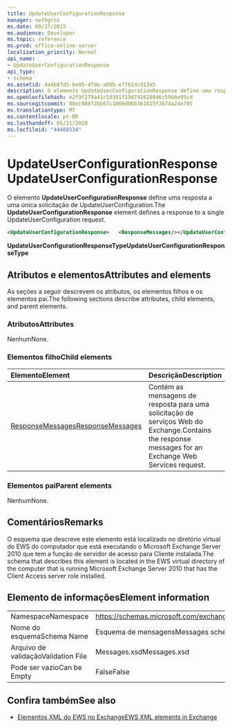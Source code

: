 ```yaml
---
title: UpdateUserConfigurationResponse
manager: sethgros
ms.date: 09/17/2015
ms.audience: Developer
ms.topic: reference
ms.prod: office-online-server
localization_priority: Normal
api_name:
- UpdateUserConfigurationResponse
api_type:
- schema
ms.assetid: 4a4b87d5-be95-4fde-a80b-e7f61dcd13e5
description: O elemento UpdateUserConfigurationResponse define uma resposta a uma única solicitação de UpdateUserConfiguration.
ms.openlocfilehash: e2f9f279a41c5d391f19d741628046c598be95cd
ms.sourcegitcommit: 88ec988f2bb67c1866d06b361615f3674a24e795
ms.translationtype: MT
ms.contentlocale: pt-BR
ms.lasthandoff: 05/31/2020
ms.locfileid: "44468534"
---
```

# <a name="updateuserconfigurationresponse"></a><span data-ttu-id="7a46b-103">UpdateUserConfigurationResponse</span><span class="sxs-lookup"><span data-stu-id="7a46b-103">UpdateUserConfigurationResponse</span></span>

<span data-ttu-id="7a46b-104">O elemento **UpdateUserConfigurationResponse** define uma resposta a uma única solicitação de UpdateUserConfiguration.</span><span class="sxs-lookup"><span data-stu-id="7a46b-104">The **UpdateUserConfigurationResponse** element defines a response to a single UpdateUserConfiguration request.</span></span> 
  
```xml
<UpdateUserConfigurationResponse>   <ResponseMessages/></UpdateUserConfigurationResponse>
```

 <span data-ttu-id="7a46b-105">**UpdateUserConfigurationResponseType**</span><span class="sxs-lookup"><span data-stu-id="7a46b-105">**UpdateUserConfigurationResponseType**</span></span>
## <a name="attributes-and-elements"></a><span data-ttu-id="7a46b-106">Atributos e elementos</span><span class="sxs-lookup"><span data-stu-id="7a46b-106">Attributes and elements</span></span>

<span data-ttu-id="7a46b-107">As seções a seguir descrevem os atributos, os elementos filhos e os elementos pai.</span><span class="sxs-lookup"><span data-stu-id="7a46b-107">The following sections describe attributes, child elements, and parent elements.</span></span>
  
### <a name="attributes"></a><span data-ttu-id="7a46b-108">Atributos</span><span class="sxs-lookup"><span data-stu-id="7a46b-108">Attributes</span></span>

<span data-ttu-id="7a46b-109">Nenhum</span><span class="sxs-lookup"><span data-stu-id="7a46b-109">None.</span></span>
  
### <a name="child-elements"></a><span data-ttu-id="7a46b-110">Elementos filho</span><span class="sxs-lookup"><span data-stu-id="7a46b-110">Child elements</span></span>

|<span data-ttu-id="7a46b-111">**Elemento**</span><span class="sxs-lookup"><span data-stu-id="7a46b-111">**Element**</span></span>|<span data-ttu-id="7a46b-112">**Descrição**</span><span class="sxs-lookup"><span data-stu-id="7a46b-112">**Description**</span></span>|
|:-----|:-----|
|[<span data-ttu-id="7a46b-113">ResponseMessages</span><span class="sxs-lookup"><span data-stu-id="7a46b-113">ResponseMessages</span></span>](responsemessages.md) <br/> |<span data-ttu-id="7a46b-114">Contém as mensagens de resposta para uma solicitação de serviços Web do Exchange.</span><span class="sxs-lookup"><span data-stu-id="7a46b-114">Contains the response messages for an Exchange Web Services request.</span></span>  <br/> |
   
### <a name="parent-elements"></a><span data-ttu-id="7a46b-115">Elementos pai</span><span class="sxs-lookup"><span data-stu-id="7a46b-115">Parent elements</span></span>

<span data-ttu-id="7a46b-116">Nenhum</span><span class="sxs-lookup"><span data-stu-id="7a46b-116">None.</span></span>
  
## <a name="remarks"></a><span data-ttu-id="7a46b-117">Comentários</span><span class="sxs-lookup"><span data-stu-id="7a46b-117">Remarks</span></span>

<span data-ttu-id="7a46b-118">O esquema que descreve este elemento está localizado no diretório virtual do EWS do computador que está executando o Microsoft Exchange Server 2010 que tem a função de servidor de acesso para Cliente instalada.</span><span class="sxs-lookup"><span data-stu-id="7a46b-118">The schema that describes this element is located in the EWS virtual directory of the computer that is running Microsoft Exchange Server 2010 that has the Client Access server role installed.</span></span>
  
## <a name="element-information"></a><span data-ttu-id="7a46b-119">Elemento de informações</span><span class="sxs-lookup"><span data-stu-id="7a46b-119">Element information</span></span>

|||
|:-----|:-----|
|<span data-ttu-id="7a46b-120">Namespace</span><span class="sxs-lookup"><span data-stu-id="7a46b-120">Namespace</span></span>  <br/> |https://schemas.microsoft.com/exchange/services/2006/messages  <br/> |
|<span data-ttu-id="7a46b-121">Nome do esquema</span><span class="sxs-lookup"><span data-stu-id="7a46b-121">Schema Name</span></span>  <br/> |<span data-ttu-id="7a46b-122">Esquema de mensagens</span><span class="sxs-lookup"><span data-stu-id="7a46b-122">Messages schema</span></span>  <br/> |
|<span data-ttu-id="7a46b-123">Arquivo de validação</span><span class="sxs-lookup"><span data-stu-id="7a46b-123">Validation File</span></span>  <br/> |<span data-ttu-id="7a46b-124">Messages.xsd</span><span class="sxs-lookup"><span data-stu-id="7a46b-124">Messages.xsd</span></span>  <br/> |
|<span data-ttu-id="7a46b-125">Pode ser vazio</span><span class="sxs-lookup"><span data-stu-id="7a46b-125">Can be Empty</span></span>  <br/> |<span data-ttu-id="7a46b-126">False</span><span class="sxs-lookup"><span data-stu-id="7a46b-126">False</span></span>  <br/> |
   
## <a name="see-also"></a><span data-ttu-id="7a46b-127">Confira também</span><span class="sxs-lookup"><span data-stu-id="7a46b-127">See also</span></span>



- [<span data-ttu-id="7a46b-128">Elementos XML do EWS no Exchange</span><span class="sxs-lookup"><span data-stu-id="7a46b-128">EWS XML elements in Exchange</span></span>](ews-xml-elements-in-exchange.md)

